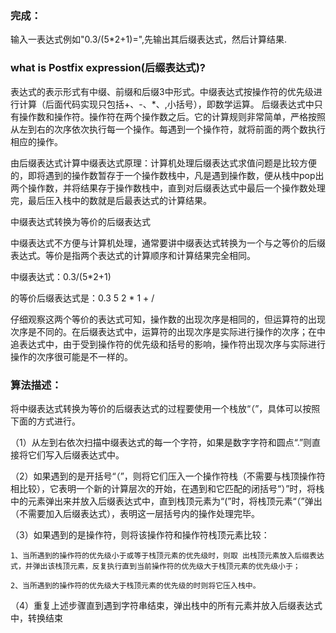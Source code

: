 ### 完成：
输入一表达式例如"0.3/(5*2+1)=",先输出其后缀表达式，然后计算结果.


### what is Postfix expression(后缀表达式)?

表达式的表示形式有中缀、前缀和后缀3中形式。中缀表达式按操作符的优先级进行计算（后面代码实现只包括+、-、*、\,小括号），即数学运算。 后缀表达式中只有操作数和操作符。操作符在两个操作数之后。它的计算规则非常简单，严格按照从左到右的次序依次执行每一个操作。每遇到一个操作符，就将前面的两个数执行相应的操作。 

由后缀表达式计算中缀表达式原理：计算机处理后缀表达式求值问题是比较方便的，即将遇到的操作数暂存于一个操作数栈中，凡是遇到操作数，便从栈中pop出两个操作数，并将结果存于操作数栈中，直到对后缀表达式中最后一个操作数处理完，最后压入栈中的数就是后最表达式的计算结果。 

中缀表达式转换为等价的后缀表达式 

中缀表达式不方便与计算机处理，通常要讲中缀表达式转换为一个与之等价的后缀表达式。等价是指两个表达式的计算顺序和计算结果完全相同。 

中缀表达式：0.3/(5*2+1)

的等价后缀表达式是：0.3 5 2 * 1 + /

仔细观察这两个等价的表达式可知，操作数的出现次序是相同的，但运算符的出现次序是不同的。在后缀表达式中，运算符的出现次序是实际进行操作的次序；在中追表达式中，由于受到操作符的优先级和括号的影响，操作符出现次序与实际进行操作的次序很可能是不一样的。 

### 算法描述： 

将中缀表达式转换为等价的后缀表达式的过程要使用一个栈放“（”，具体可以按照下面的方式进行。 

（1）从左到右依次扫描中缀表达式的每一个字符，如果是数字字符和圆点“.”则直接将它们写入后缀表达式中。 

（2）如果遇到的是开括号“（”，则将它们压入一个操作符栈（不需要与栈顶操作符相比较），它表明一个新的计算层次的开始，在遇到和它匹配的闭括号“）”时，将栈中的元素弹出来并放入后缀表达式中，直到栈顶元素为“(”时，将栈顶元素“（”弹出（不需要加入后缀表达式），表明这一层括号内的操作处理完毕。 

（3）如果遇到的是操作符，则将该操作符和操作符栈顶元素比较： 

	1、当所遇到的操作符的优先级小于或等于栈顶元素的优先级时，则取 出栈顶元素放入后缀表达式，并弹出该栈顶元素，反复执行直到当前操作符的优先级大于栈顶元素的优先级小于；

	2、当所遇到的操作符的优先级大于栈顶元素的优先级的时则将它压入栈中。 

（4）重复上述步骤直到遇到字符串结束，弹出栈中的所有元素并放入后缀表达式中，转换结束
